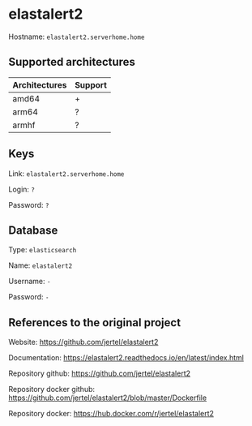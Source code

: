 # elastalert2

Hostname: `elastalert2.serverhome.home`

## Supported architectures

| Architectures | Support |
| :------------ | :------ |
| amd64         | +       |
| arm64         | ?       |
| armhf         | ?       |

## Keys

Link: `elastalert2.serverhome.home`

Login: `?`

Password: `?`

## Database

Type: `elasticsearch`

Name: `elastalert2`

Username: `-`

Password: `-`

## References to the original project

Website: https://github.com/jertel/elastalert2

Documentation: https://elastalert2.readthedocs.io/en/latest/index.html

Repository github: https://github.com/jertel/elastalert2

Repository docker github: https://github.com/jertel/elastalert2/blob/master/Dockerfile

Repository docker: https://hub.docker.com/r/jertel/elastalert2